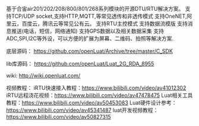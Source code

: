 基于合宙air201/202/208/800/801/268系列模块的开源DTU/RTU解决方案。
支持TCP/UDP socket,支持HTTP,MQTT,等常见透传和非透传模式
支持OneNET,阿里云，百度云，腾讯云等常见公有云。
支持RTU主控模式
支持数据流模版
支持消息推送(电话，短信，网络通知)
支持GPS数据以及相关数据采集
支持ADC,SPI,I2C等外设，可以方便的扩展为屏幕、二维码、拍照等解决方案.

底层源码：
https://github.com/openLuat/Archive/tree/master/C_SDK

lib库源码：
https://github.com/openLuat/Luat_2G_RDA_8955

wiki:
http://wiki.openluat.com/

视频教程：
iRTU快速接入教程：https://www.bilibili.com/video/av41012302
iRTU远程浇花视频：https://www.bilibili.com/video/av47478475
Luat相关工具教程：https://www.bilibili.com/video/av50453083
Luat硬件设计参考：https://www.bilibili.com/video/av45341487
luat开发视频教程：https://www.bilibili.com/video/av50827315
